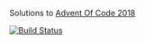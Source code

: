 Solutions to [Advent Of Code 2018](http://adventofcode.com/2018)

[![Build Status](https://travis-ci.org/adamrodger/advent-2018.svg?branch=master)](https://travis-ci.org/adamrodger/advent-2018)
